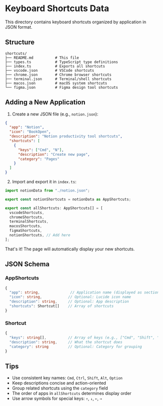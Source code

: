 # Keyboard Shortcuts Data

This directory contains keyboard shortcuts organized by application in JSON format.

## Structure

```
shortcuts/
├── README.md          # This file
├── types.ts           # TypeScript type definitions
├── index.ts           # Exports all shortcuts
├── vscode.json        # VSCode shortcuts
├── chrome.json        # Chrome browser shortcuts
├── terminal.json      # Terminal/shell shortcuts
├── macos.json         # macOS system shortcuts
└── figma.json         # Figma design tool shortcuts
```

## Adding a New Application

1. Create a new JSON file (e.g., `notion.json`):

```json
{
  "app": "Notion",
  "icon": "BookOpen",
  "description": "Notion productivity tool shortcuts",
  "shortcuts": [
    {
      "keys": ["Cmd", "N"],
      "description": "Create new page",
      "category": "Pages"
    }
  ]
}
```

2. Import and export it in `index.ts`:

```typescript
import notionData from "./notion.json";

export const notionShortcuts = notionData as AppShortcuts;

export const allShortcuts: AppShortcuts[] = [
  vscodeShortcuts,
  chromeShortcuts,
  terminalShortcuts,
  macosShortcuts,
  figmaShortcuts,
  notionShortcuts, // Add here
];
```

That's it! The page will automatically display your new shortcuts.

## JSON Schema

### AppShortcuts

```typescript
{
  "app": string,              // Application name (displayed as section title)
  "icon": string,            // Optional: Lucide icon name
  "description": string,     // Optional: App description
  "shortcuts": Shortcut[]    // Array of shortcuts
}
```

### Shortcut

```typescript
{
  "keys": string[],          // Array of keys (e.g., ["Cmd", "Shift", "P"])
  "description": string,     // What the shortcut does
  "category": string         // Optional: Category for grouping
}
```

## Tips

- Use consistent key names: `Cmd`, `Ctrl`, `Shift`, `Alt`, `Option`
- Keep descriptions concise and action-oriented
- Group related shortcuts using the `category` field
- The order of apps in `allShortcuts` determines display order
- Use arrow symbols for special keys: `↑`, `↓`, `←`, `→`
